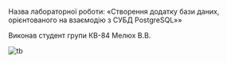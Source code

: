 Назва лабораторної роботи:  «Створення додатку бази даних, орієнтованого на взаємодію з СУБД PostgreSQL»»

Виконав студент групи КВ-84 Мелюх В.В.

![tb](https://user-images.githubusercontent.com/44471764/98467603-f57d0680-21de-11eb-8044-d2a69100c9f1.png)
